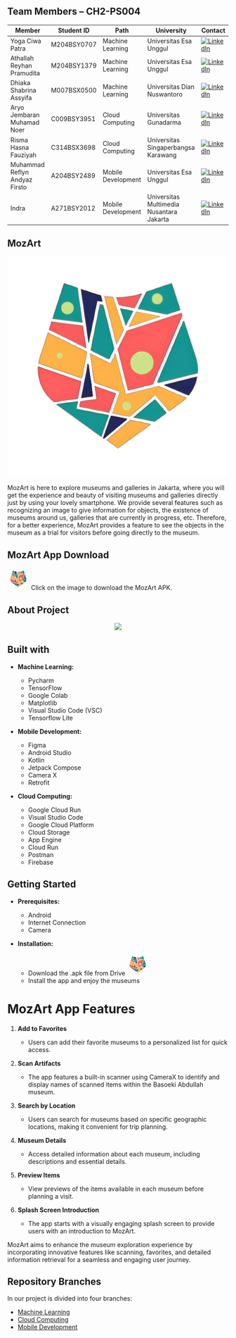 ## Team Members – CH2-PS004
| Member                             | Student ID        | Path                 | University                                  | Contact                              |
|------------------------------------|-------------------|----------------------|---------------------------------------------|--------------------------------------------|
| Yoga Ciwa Patra             | M204BSY0707 | Machine Learning | Universitas Esa Unggul            | [![LinkedIn](https://img.shields.io/badge/LinkedIn-%230077B5.svg?logo=linkedin&logoColor=white)](https://www.linkedin.com/in/yogaciwapatra)                      |
| Athallah Reyhan Pramudita | M204BSY1379 | Machine Learning | Universitas Esa Unggul            | [![LinkedIn](https://img.shields.io/badge/LinkedIn-%230077B5.svg?logo=linkedin&logoColor=white)](https://www.linkedin.com/in/athallah-reyhan/)                 |
| Dhiaka Shabrina Assyifa    | M007BSX0500 | Machine Learning | Universitas Dian Nuswantoro    | [![LinkedIn](https://img.shields.io/badge/LinkedIn-%230077B5.svg?logo=linkedin&logoColor=white)](https://www.linkedin.com/in/dhiakash/)              |
| Aryo Jembaran Muhamad Noer  | C009BSY3951 | Cloud Computing   | Universitas Gunadarma          | [![LinkedIn](https://img.shields.io/badge/LinkedIn-%230077B5.svg?logo=linkedin&logoColor=white)](https://www.linkedin.com/in/aryonoer/)        |
| Risma Hasna Fauziyah       | C314BSX3698 | Cloud Computing   | Universitas Singaperbangsa Karawang | [![LinkedIn](https://img.shields.io/badge/LinkedIn-%230077B5.svg?logo=linkedin&logoColor=white)](https://www.linkedin.com/in/rismahasnaf/)                |
| Muhammad Reflyn Andyaz Firsto | A204BSY2489 | Mobile Development | Universitas Esa Unggul            | [![LinkedIn](https://img.shields.io/badge/LinkedIn-%230077B5.svg?logo=linkedin&logoColor=white)](https://www.linkedin.com/in/reflyn-andyaz-845187191)        |
  | Indra                                | A271BSY2012 | Mobile Development | Universitas Multimedia Nusantara Jakarta | [![LinkedIn](https://img.shields.io/badge/LinkedIn-%230077B5.svg?logo=linkedin&logoColor=white)](https://www.linkedin.com/in/indra-769602256/)                      |


## MozArt
<p align="center">
  <img src="https://github.com/Altaair07/MozArt/blob/01f303dd92b91ba70447f647e05e0ea26324f9b5/MozArt%20Logo.jpg" alt="MozArt Logo" width="500" height="500">
</p>

MozArt is here to explore museums and galleries in Jakarta, where you will get the experience and beauty of visiting museums and galleries directly just by using your lovely smartphone. We provide several features such as recognizing an image to give information for objects, the existence of museums around us, galleries that are currently in progress, etc. Therefore, for a better experience, MozArt provides a feature to see the objects in the museum as a trial for visitors before going directly to the museum.

## MozArt App Download
[![MozArts Logo](https://github.com/Altaair07/MozArt/blob/b8fe31b59b5e71224092634a040a43ff4c90f005/MozArt%20Logo%20small.jpg)](https://drive.google.com/drive/folders/1ke2RslABL2mPb10eHTsabbJ3AnFnadme?usp=sharing) 
Click on the image to download the MozArt APK.


## About Project
<div align="center">
  <img src="https://github.com/Altaair07/MozArt/blob/95372dcbd534bf06f91469cab3896249e7827bba/Demo.gif" width="400"/>
</div>

## Built with

- **Machine Learning:**
  - Pycharm
  - TensorFlow
  - Google Colab
  - Matplotlib
  - Visual Studio Code (VSC)
  - Tensorflow Lite

- **Mobile Development:**
  - Figma
  - Android Studio
  - Kotlin
  - Jetpack Compose
  - Camera X
  - Retrofit

- **Cloud Computing:**
  - Google Cloud Run
  - Visual Studio Code
  - Google Cloud Platform
  - Cloud Storage
  - App Engine
  - Cloud Run
  - Postman
  - Firebase

## Getting Started

- **Prerequisites:**
  - Android
  - Internet Connection
  - Camera

- **Installation:**
  - Download the .apk file from Drive [![MozArts Logo](https://github.com/Altaair07/MozArt/blob/b8fe31b59b5e71224092634a040a43ff4c90f005/MozArt%20Logo%20small.jpg)](https://drive.google.com/drive/folders/1ke2RslABL2mPb10eHTsabbJ3AnFnadme?usp=sharing)
  - Install the app and enjoy the museums

# MozArt App Features

1. **Add to Favorites**
   - Users can add their favorite museums to a personalized list for quick access.

2. **Scan Artifacts**
   - The app features a built-in scanner using CameraX to identify and display names of scanned items within the Basoeki Abdullah museum.

3. **Search by Location**
   - Users can search for museums based on specific geographic locations, making it convenient for trip planning.

4. **Museum Details**
   - Access detailed information about each museum, including descriptions and essential details.

5. **Preview Items**
   - View previews of the items available in each museum before planning a visit.

6. **Splash Screen Introduction**
   - The app starts with a visually engaging splash screen to provide users with an introduction to MozArt.

MozArt aims to enhance the museum exploration experience by incorporating innovative features like scanning, favorites, and detailed information retrieval for a seamless and engaging user journey.

  
## Repository Branches

In our project is divided into four branches:
  - [Machine Learning](https://github.com/Altaair07/MozArt/blob/Machine-Learning/README.md)
  - [Cloud Computing](https://github.com/Altaair07/MozArt/blob/Cloud-Computing/README.md)
  - [Mobile Development](https://github.com/Altaair07/MozArt/blob/Mobile-Development/README.md)
